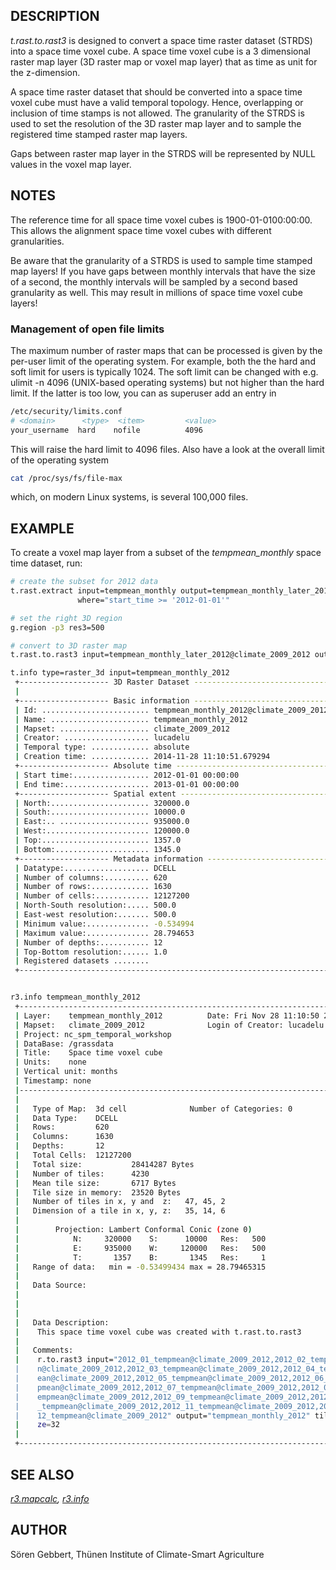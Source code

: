 ## DESCRIPTION

*t.rast.to.rast3* is designed to convert a space time raster dataset
(STRDS) into a space time voxel cube. A space time voxel cube is a 3
dimensional raster map layer (3D raster map or voxel map layer) that as
time as unit for the z-dimension.

A space time raster dataset that should be converted into a space time
voxel cube must have a valid temporal topology. Hence, overlapping or
inclusion of time stamps is not allowed. The granularity of the STRDS is
used to set the resolution of the 3D raster map layer and to sample the
registered time stamped raster map layers.

Gaps between raster map layer in the STRDS will be represented by NULL
values in the voxel map layer.

## NOTES

The reference time for all space time voxel cubes is 1900-01-0100:00:00.
This allows the alignment space time voxel cubes with different
granularities.

Be aware that the granularity of a STRDS is used to sample time stamped
map layers! If you have gaps between monthly intervals that have the
size of a second, the monthly intervals will be sampled by a second
based granularity as well. This may result in millions of space time
voxel cube layers!

### Management of open file limits

The maximum number of raster maps that can be processed is given by the
per-user limit of the operating system. For example, both the the hard
and soft limit for users is typically 1024. The soft limit can be
changed with e.g. ulimit -n 4096 (UNIX-based operating systems) but not
higher than the hard limit. If the latter is too low, you can as
superuser add an entry in

```sh
/etc/security/limits.conf
# <domain>      <type>  <item>         <value>
your_username  hard    nofile          4096
```

This will raise the hard limit to 4096 files. Also have a look at the
overall limit of the operating system

```sh
cat /proc/sys/fs/file-max
```

which, on modern Linux systems, is several 100,000 files.

## EXAMPLE

To create a voxel map layer from a subset of the *tempmean_monthly*
space time dataset, run:

```sh
# create the subset for 2012 data
t.rast.extract input=tempmean_monthly output=tempmean_monthly_later_2012 \
               where="start_time >= '2012-01-01'"

# set the right 3D region
g.region -p3 res3=500

# convert to 3D raster map
t.rast.to.rast3 input=tempmean_monthly_later_2012@climate_2009_2012 output=tempmean_monthly_2012

t.info type=raster_3d input=tempmean_monthly_2012
 +-------------------- 3D Raster Dataset -------------------------------------+
 |                                                                            |
 +-------------------- Basic information -------------------------------------+
 | Id: ........................ tempmean_monthly_2012@climate_2009_2012
 | Name: ...................... tempmean_monthly_2012
 | Mapset: .................... climate_2009_2012
 | Creator: ................... lucadelu
 | Temporal type: ............. absolute
 | Creation time: ............. 2014-11-28 11:10:51.679294
 +-------------------- Absolute time -----------------------------------------+
 | Start time:................. 2012-01-01 00:00:00
 | End time:................... 2013-01-01 00:00:00
 +-------------------- Spatial extent ----------------------------------------+
 | North:...................... 320000.0
 | South:...................... 10000.0
 | East:.. .................... 935000.0
 | West:....................... 120000.0
 | Top:........................ 1357.0
 | Bottom:..................... 1345.0
 +-------------------- Metadata information ----------------------------------+
 | Datatype:................... DCELL
 | Number of columns:.......... 620
 | Number of rows:............. 1630
 | Number of cells:............ 12127200
 | North-South resolution:..... 500.0
 | East-west resolution:....... 500.0
 | Minimum value:.............. -0.534994
 | Maximum value:.............. 28.794653
 | Number of depths:........... 12
 | Top-Bottom resolution:...... 1.0
 | Registered datasets ........
 +----------------------------------------------------------------------------+


r3.info tempmean_monthly_2012
 +----------------------------------------------------------------------------+
 | Layer:    tempmean_monthly_2012          Date: Fri Nov 28 11:10:50 2014    |
 | Mapset:   climate_2009_2012              Login of Creator: lucadelu        |
 | Project: nc_spm_temporal_workshop                                         |
 | DataBase: /grassdata                                                       |
 | Title:    Space time voxel cube                                            |
 | Units:    none                                                             |
 | Vertical unit: months                                                      |
 | Timestamp: none                                                            |
 |----------------------------------------------------------------------------|
 |                                                                            |
 |   Type of Map:  3d cell              Number of Categories: 0               |
 |   Data Type:    DCELL                                                      |
 |   Rows:         620                                                        |
 |   Columns:      1630                                                       |
 |   Depths:       12                                                         |
 |   Total Cells:  12127200                                                   |
 |   Total size:           28414287 Bytes                                     |
 |   Number of tiles:      4230                                               |
 |   Mean tile size:       6717 Bytes                                         |
 |   Tile size in memory:  23520 Bytes                                        |
 |   Number of tiles in x, y and  z:   47, 45, 2                              |
 |   Dimension of a tile in x, y, z:   35, 14, 6                              |
 |                                                                            |
 |        Projection: Lambert Conformal Conic (zone 0)                        |
 |            N:     320000    S:      10000   Res:   500                     |
 |            E:     935000    W:     120000   Res:   500                     |
 |            T:       1357    B:       1345   Res:     1                     |
 |   Range of data:   min = -0.53499434 max = 28.79465315                     |
 |                                                                            |
 |   Data Source:                                                             |
 |                                                                            |
 |                                                                            |
 |                                                                            |
 |   Data Description:                                                        |
 |    This space time voxel cube was created with t.rast.to.rast3             |
 |                                                                            |
 |   Comments:                                                                |
 |    r.to.rast3 input="2012_01_tempmean@climate_2009_2012,2012_02_tempmea\   |
 |    n@climate_2009_2012,2012_03_tempmean@climate_2009_2012,2012_04_tempm\   |
 |    ean@climate_2009_2012,2012_05_tempmean@climate_2009_2012,2012_06_tem\   |
 |    pmean@climate_2009_2012,2012_07_tempmean@climate_2009_2012,2012_08_t\   |
 |    empmean@climate_2009_2012,2012_09_tempmean@climate_2009_2012,2012_10\   |
 |    _tempmean@climate_2009_2012,2012_11_tempmean@climate_2009_2012,2012_\   |
 |    12_tempmean@climate_2009_2012" output="tempmean_monthly_2012" tilesi\   |
 |    ze=32                                                                   |
 |                                                                            |
 +----------------------------------------------------------------------------+
```

## SEE ALSO

*[r3.mapcalc](r3.mapcalc.md), [r3.info](r3.info.md)*

## AUTHOR

Sören Gebbert, Thünen Institute of Climate-Smart Agriculture
